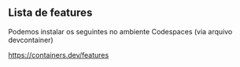 ## Lista de features

Podemos instalar os seguintes no ambiente Codespaces (via arquivo devcontainer)

https://containers.dev/features